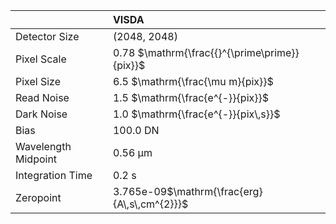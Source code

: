 |                     | VISDA                                         |
|:--------------------|:----------------------------------------------|
| Detector Size       | (2048, 2048)                                  |
| Pixel Scale         | 0.78 $\mathrm{\frac{{}^{\prime\prime}}{pix}}$ |
| Pixel Size          | 6.5 $\mathrm{\frac{\mu m}{pix}}$              |
| Read Noise          | 1.5 $\mathrm{\frac{e^{-}}{pix}}$              |
| Dark Noise          | 1.0 $\mathrm{\frac{e^{-}}{pix\,s}}$           |
| Bias                | 100.0 $\mathrm{DN}$                           |
| Wavelength Midpoint | 0.56 $\mathrm{\mu m}$                         |
| Integration Time    | 0.2 $\mathrm{s}$                              |
| Zeropoint           | 3.765e-09$\mathrm{\frac{erg}{A\,s\,cm^{2}}}$  |